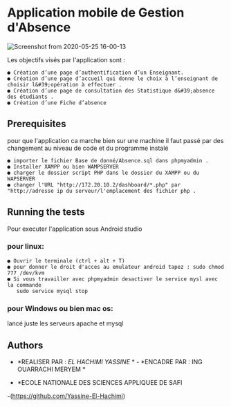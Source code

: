# Application mobile de Gestion d'Absence

![Screenshot from 2020-05-25 16-00-13](https://user-images.githubusercontent.com/60265756/83328633-aec8cf00-a284-11ea-970a-492e5eb4da5b.png)


Les objectifs visés par l'application sont :

    ● Création d’une page d’authentification d’un Enseignant.
    ● Création d’une page d’accueil qui donne le choix à l’enseignant de choisir l&#39;opération à effectuer .
    ● Création d’une page de consultation des Statistique d&#39;absence des étudiants .
    ● Création d’une Fiche d’absence

## Prerequisites
pour que l'application ca marche bien sur une machine il faut passé par des changement au niveau de code et du programme instalé
 
    ● importer le fichier Base de donné/Absence.sql dans phpmyadmin .
    ● Installer XAMPP ou bien WAMPSERVER
    ● charger le dossier script PHP dans le dossier du XAMPP ou du WAPSERVER
    ● changer l'URL "http://172.20.10.2/dashboard/*.php" par "http://adresse ip du serveur/l'emplacement des fichier php .



## Running the tests

Pour executer l'application sous Android studio 

### pour linux:

    ● Ouvrir le terminale (ctrl + alt + T)
    ● pour donner le droit d'acces au emulateur android tapez : sudo chmod 777 /dev/kvm 
    ● Si vous travailler avec phpmyadmin desactiver le service mysl avec la commande 
       sudo service mysql stop
     
### pour Windows ou bien mac os:
lancé juste les serveurs apache et mysql 

## Authors

* *REALISER PAR : *EL HACHIMI YASSINE* * - *ENCADRE PAR : ING OUARRACHI MERYEM *

* *ECOLE NATIONALE DES SCIENCES APPLIQUEE DE SAFI
 

-(https://github.com/Yassine-El-Hachimi)



